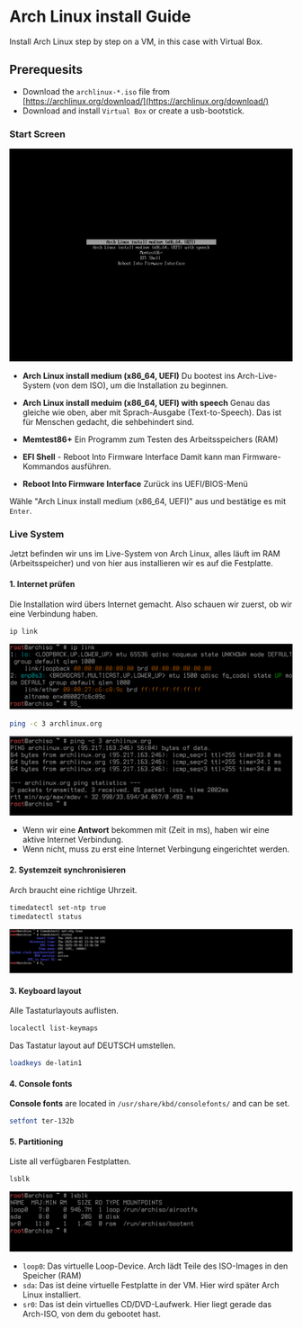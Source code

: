 # Arch Linux install Guide

Install Arch Linux step by step on a VM, in this case with Virtual Box.

## Prerequesits

- Download the `archlinux-*.iso` file from [https://archlinux.org/download/](https://archlinux.org/download/)
- Download and install `Virtual Box` or create a usb-bootstick.

### Start Screen

![boot_start_screen.png](img/boot_start_screen.png)

- **Arch Linux install medium (x86_64, UEFI)** 
Du bootest ins Arch-Live-System (von dem ISO), um die Installation zu beginnen.

- **Arch Linux install meduim (x86_64, UEFI) with speech** 
Genau das gleiche wie oben, aber mit Sprach-Ausgabe (Text-to-Speech). Das ist für Menschen gedacht, die sehbehindert sind.

- **Memtest86+**
Ein Programm zum Testen des Arbeitsspeichers (RAM)

- **EFI Shell** - Reboot Into Firmware Interface 
Damit kann man Firmware-Kommandos ausführen.

- **Reboot Into Firmware Interface**
Zurück ins UEFI/BIOS-Menü

Wähle "Arch Linux install medium (x86_64, UEFI)" aus und bestätige es mit `Enter`.

### Live System

Jetzt befinden wir uns im Live-System von Arch Linux, alles läuft im RAM (Arbeitsspeicher) und von hier aus installieren wir es auf die Festplatte.

#### 1. Internet prüfen

Die Installation wird übers Internet gemacht. Also schauen wir zuerst, ob wir eine Verbindung haben.


```bash
ip link
```

![ip_link.png](img/ip_link.png)

```bash
ping -c 3 archlinux.org
```

![ping_archlinux.png](img/ping_archlinux.png)

- Wenn wir eine **Antwort** bekommen mit (Zeit in ms), haben wir eine aktive Internet Verbindung.
- Wenn nicht, muss zu erst eine Internet Verbingung eingerichtet werden.


#### 2. Systemzeit synchronisieren

Arch braucht eine richtige Uhrzeit.

```bash
timedatectl set-ntp true
timedatectl status
```

![timedatectl.png](img/timedatectl.png)

#### 3. Keyboard layout

Alle Tastaturlayouts auflisten.
```bash
localectl list-keymaps
```

Das Tastatur layout auf DEUTSCH umstellen.
```bash
loadkeys de-latin1
```

#### 4. Console fonts
**Console fonts** are located in `/usr/share/kbd/consolefonts/` and can be set. 

```bash
setfont ter-132b
```

#### 5. Partitioning

Liste all verfügbaren Festplatten.

```bash
lsblk
```

![lsblk.png](img/lsblk.png)

- `loop0`:  Das virtuelle Loop-Device. Arch lädt Teile des ISO-Images in den Speicher (RAM)
- `sda`: Das ist deine virtuelle Festplatte in der VM. Hier wird später Arch Linux installiert.
- `sr0`: Das ist dein virtuelles CD/DVD-Laufwerk. Hier liegt gerade das Arch-ISO, von dem du gebootet hast.

